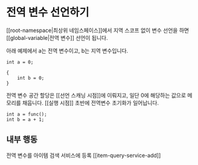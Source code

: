 # 전역 변수 선언하기

[[root-namespace|최상위 네임스페이스]]에서 지역 스코프 없이 변수 선언을 하면 [[global-variable|전역 변수]] 선언이 됩니다. 

아래 예제에서 a는 전역 변수이고, b는 지역 변수입니다.
```
int a = 0;

{
    int b = 0;
}
```

전역 변수 공간 할당은 [[선언 스캐닝 시점]]에 이뤄지고, 일단 0에 해당하는 값으로 메모리를 채웁니다. [[실행 시점]] 초반에 전역변수 초기화가 일어납니다.
```
int a = func();
int b = a + 1;
```


## 내부 행동

전역 변수를 아이템 검색 서비스에 등록 [[item-query-service-add]]